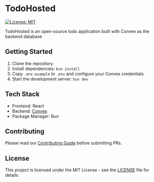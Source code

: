 # TodoHosted

[![License: MIT](https://img.shields.io/badge/License-MIT-yellow.svg)](https://opensource.org/licenses/MIT)

TodoHosted is an open-source todo application built with Convex as the backend database

## Getting Started

1. Clone the repository
2. Install dependencies: `bun install`
3. Copy `.env.example` to `.env` and configure your Convex credentials
4. Start the development server: `bun dev`

## Tech Stack

- Frontend: React
- Backend: [Convex](https://convex.dev)
- Package Manager: Bun

## Contributing

Please read our [Contributing Guide](.github/CONTRIBUTING.md) before submitting PRs.

## License

This project is licensed under the MIT License - see the [LICENSE](LICENSE) file for details
